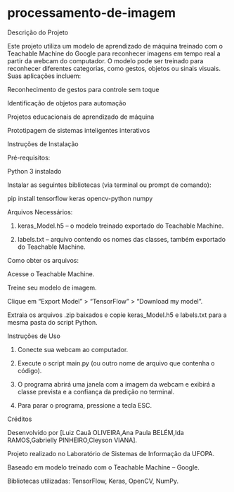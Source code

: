# processamento-de-imagem


Descrição do Projeto

Este projeto utiliza um modelo de aprendizado de máquina treinado com o Teachable Machine do Google para reconhecer imagens em tempo real a partir da webcam do computador. O modelo pode ser treinado para reconhecer diferentes categorias, como gestos, objetos ou sinais visuais. Suas aplicações incluem:

Reconhecimento de gestos para controle sem toque

Identificação de objetos para automação

Projetos educacionais de aprendizado de máquina

Prototipagem de sistemas inteligentes interativos


Instruções de Instalação

Pré-requisitos:

Python 3 instalado

Instalar as seguintes bibliotecas (via terminal ou prompt de comando):


pip install tensorflow keras opencv-python numpy

Arquivos Necessários:

1. keras_Model.h5 – o modelo treinado exportado do Teachable Machine.


2. labels.txt – arquivo contendo os nomes das classes, também exportado do Teachable Machine.



Como obter os arquivos:

Acesse o Teachable Machine.

Treine seu modelo de imagem.

Clique em “Export Model” > “TensorFlow” > “Download my model”.

Extraia os arquivos .zip baixados e copie keras_Model.h5 e labels.txt para a mesma pasta do script Python.

Instruções de Uso

1. Conecte sua webcam ao computador.


2. Execute o script main.py (ou outro nome de arquivo que contenha o código).


3. O programa abrirá uma janela com a imagem da webcam e exibirá a classe prevista e a confiança da predição no terminal.


4. Para parar o programa, pressione a tecla ESC.

Créditos

Desenvolvido por [Luiz Cauã OLIVEIRA,Ana Paula BELÉM,Ida RAMOS,Gabrielly PINHEIRO,Cleyson VIANA].

Projeto realizado no Laboratório de Sistemas de Informação da UFOPA.

Baseado em modelo treinado com o Teachable Machine – Google.

Bibliotecas utilizadas: TensorFlow, Keras, OpenCV, NumPy.
